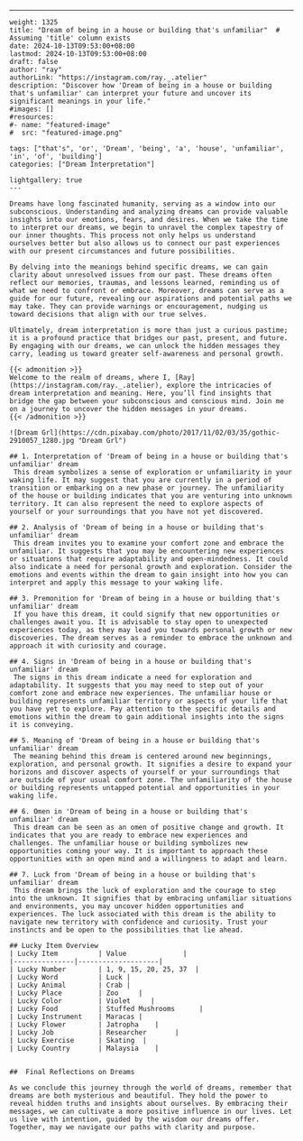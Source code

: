 ---
    weight: 1325
    title: "Dream of being in a house or building that's unfamiliar"  # Assuming 'title' column exists
    date: 2024-10-13T09:53:00+08:00
    lastmod: 2024-10-13T09:53:00+08:00
    draft: false
    author: "ray"
    authorLink: "https://instagram.com/ray._.atelier"
    description: "Discover how 'Dream of being in a house or building that's unfamiliar' can interpret your future and uncover its significant meanings in your life."
    #images: []
    #resources:
    #- name: "featured-image"
    #  src: "featured-image.png"
    
    tags: ["that's", 'or', 'Dream', 'being', 'a', 'house', 'unfamiliar', 'in', 'of', 'building']
    categories: ["Dream Interpretation"]
    
    lightgallery: true
    ---
    
    Dreams have long fascinated humanity, serving as a window into our subconscious. Understanding and analyzing dreams can provide valuable insights into our emotions, fears, and desires. When we take the time to interpret our dreams, we begin to unravel the complex tapestry of our inner thoughts. This process not only helps us understand ourselves better but also allows us to connect our past experiences with our present circumstances and future possibilities.
    
    By delving into the meanings behind specific dreams, we can gain clarity about unresolved issues from our past. These dreams often reflect our memories, traumas, and lessons learned, reminding us of what we need to confront or embrace. Moreover, dreams can serve as a guide for our future, revealing our aspirations and potential paths we may take. They can provide warnings or encouragement, nudging us toward decisions that align with our true selves.
    
    Ultimately, dream interpretation is more than just a curious pastime; it is a profound practice that bridges our past, present, and future. By engaging with our dreams, we can unlock the hidden messages they carry, leading us toward greater self-awareness and personal growth.
    
    {{< admonition >}}
    Welcome to the realm of dreams, where I, [Ray](https://instagram.com/ray._.atelier), explore the intricacies of dream interpretation and meaning. Here, you’ll find insights that bridge the gap between your subconscious and conscious mind. Join me on a journey to uncover the hidden messages in your dreams.
    {{< /admonition >}}
    
    ![Dream Grl](https://cdn.pixabay.com/photo/2017/11/02/03/35/gothic-2910057_1280.jpg "Dream Grl")
    
    ## 1. Interpretation of 'Dream of being in a house or building that's unfamiliar' dream
     This dream symbolizes a sense of exploration or unfamiliarity in your waking life. It may suggest that you are currently in a period of transition or embarking on a new phase or journey. The unfamiliarity of the house or building indicates that you are venturing into unknown territory. It can also represent the need to explore aspects of yourself or your surroundings that you have not yet discovered.
    
    ## 2. Analysis of 'Dream of being in a house or building that's unfamiliar' dream
     This dream invites you to examine your comfort zone and embrace the unfamiliar. It suggests that you may be encountering new experiences or situations that require adaptability and open-mindedness. It could also indicate a need for personal growth and exploration. Consider the emotions and events within the dream to gain insight into how you can interpret and apply this message to your waking life.
    
    ## 3. Premonition for 'Dream of being in a house or building that's unfamiliar' dream
     If you have this dream, it could signify that new opportunities or challenges await you. It is advisable to stay open to unexpected experiences today, as they may lead you towards personal growth or new discoveries. The dream serves as a reminder to embrace the unknown and approach it with curiosity and courage.
    
    ## 4. Signs in 'Dream of being in a house or building that's unfamiliar' dream
     The signs in this dream indicate a need for exploration and adaptability. It suggests that you may need to step out of your comfort zone and embrace new experiences. The unfamiliar house or building represents unfamiliar territory or aspects of your life that you have yet to explore. Pay attention to the specific details and emotions within the dream to gain additional insights into the signs it is conveying.
    
    ## 5. Meaning of 'Dream of being in a house or building that's unfamiliar' dream
     The meaning behind this dream is centered around new beginnings, exploration, and personal growth. It signifies a desire to expand your horizons and discover aspects of yourself or your surroundings that are outside of your usual comfort zone. The unfamiliarity of the house or building represents untapped potential and opportunities in your waking life.
    
    ## 6. Omen in 'Dream of being in a house or building that's unfamiliar' dream
     This dream can be seen as an omen of positive change and growth. It indicates that you are ready to embrace new experiences and challenges. The unfamiliar house or building symbolizes new opportunities coming your way. It is important to approach these opportunities with an open mind and a willingness to adapt and learn.
    
    ## 7. Luck from 'Dream of being in a house or building that's unfamiliar' dream
     This dream brings the luck of exploration and the courage to step into the unknown. It signifies that by embracing unfamiliar situations and environments, you may uncover hidden opportunities and experiences. The luck associated with this dream is the ability to navigate new territory with confidence and curiosity. Trust your instincts and be open to the possibilities that lie ahead.
    
    ## Lucky Item Overview
    | Lucky Item          | Value              |
    |---------------|--------------------|
    | Lucky Number        | 1, 9, 15, 20, 25, 37  |
    | Lucky Word          | Luck |
    | Lucky Animal        | Crab |
    | Lucky Place         | Zoo     |
    | Lucky Color         | Violet     |
    | Lucky Food          | Stuffed Mushrooms      |
    | Lucky Instrument    | Maracas |
    | Lucky Flower        | Jatropha    |
    | Lucky Job           | Researcher       |
    | Lucky Exercise      | Skating  |
    | Lucky Country       | Malaysia    |
    
    
    ##  Final Reflections on Dreams
    
    As we conclude this journey through the world of dreams, remember that dreams are both mysterious and beautiful. They hold the power to reveal hidden truths and insights about ourselves. By embracing their messages, we can cultivate a more positive influence in our lives. Let us live with intention, guided by the wisdom our dreams offer. Together, may we navigate our paths with clarity and purpose.
    